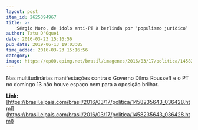 ```yaml
---
layout: post
item_id: 2625394967
title: >-
    Sérgio Moro, de ídolo anti-PT à berlinda por ‘populismo jurídico’
author: Tatu D'Oquei
date: 2016-03-23 15:16:56
pub_date: 2019-06-13 19:03:05
time_added: 2016-03-23 15:16:56
category: 
image: https://ep00.epimg.net/brasil/imagenes/2016/03/17/politica/1458235643_036428_1458238065_noticia_normal.jpg
---
```


Nas multitudinárias manifestações contra o Governo Dilma Rousseff e o PT no domingo 13 não houve espaço nem para a oposição brilhar.

**Link:** [https://brasil.elpais.com/brasil/2016/03/17/politica/1458235643_036428.html](https://brasil.elpais.com/brasil/2016/03/17/politica/1458235643_036428.html)

